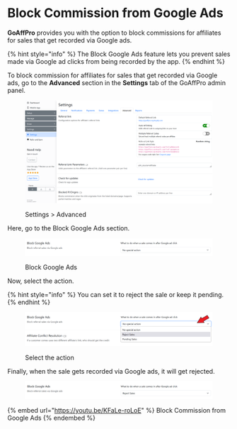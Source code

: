 # Block Commission from Google Ads

**GoAffPro** provides you with the option to block commissions for affiliates for sales that get recorded via Google ads.

{% hint style="info" %}
The Block Google Ads feature lets you prevent sales made via Google ad clicks from being recorded by the app.&#x20;
{% endhint %}

To block commission for affiliates for sales that get recorded via Google ads, go to the **Advanced** section in the **Settings** tab of the GoAffPro admin panel.

<figure><img src="../../.gitbook/assets/image (3435).png" alt=""><figcaption><p>Settings > Advanced</p></figcaption></figure>

Here, go to the Block Google Ads section.

<figure><img src="../../.gitbook/assets/image (3436).png" alt=""><figcaption><p>Block Google Ads</p></figcaption></figure>

Now, select the action.&#x20;

{% hint style="info" %}
You can set it to reject the sale or keep it pending.
{% endhint %}

<figure><img src="../../.gitbook/assets/Screenshot 2024-02-05 162111.png" alt=""><figcaption><p>Select the action</p></figcaption></figure>

Finally, when the sale gets recorded via Google ads, it will get rejected.

<figure><img src="../../.gitbook/assets/image (3437).png" alt=""><figcaption></figcaption></figure>

{% embed url="https://youtu.be/KFaLe-roLoE" %}
Block Commission from Google Ads
{% endembed %}
